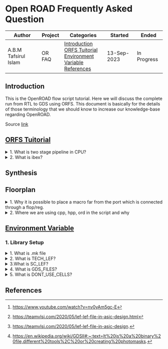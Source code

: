 # Open ROAD Frequently Asked Question
|Author|Project|Categories|Started|Ended|
|---|---|---|---|---|
|A.B.M Tafsirul Islam|OR FAQ|[Introduction](#introduction)<br>[ORFS Tuitorial](#orfs-tuitorial)<br>[Environment Variable](#environment-variable)<br> [References](#references)|13-Sep-2023|In Progress|

## Introduction

This is the OpenROAD flow script tutorial. Here we will discuss the complete run from RTL to GDS using ORFS. This document is basically for the details of those terminology that we should know to increase our knowledge-base regarding OpenROAD. 

Source [link](https://openroad-flow-scripts.readthedocs.io/en/latest/tutorials/FlowTutorial.html)

## [ORFS Tuitorial](https://openroad-flow-scripts.readthedocs.io/en/latest/tutorials/FlowTutorial.html)

<details>
<summary> 1. What is two stage pipeline in CPU? </summary>

***Ans:***
<br>**Pipelining:** It is a process of arrangement of hardware elements of CPU such that its overall performance should be increase. Simultaneus execution of more than one instruction takes place in pipelined process mean multiple instruction will be taking place at a time. In pipelining multiple instruction are overlapped in execution.[^1] 

**Two stage pipelining:** Stage 1 (Instruction Fetch) In this stage the CPU reads instructions from the address in the memory whose value is present in the program counter. Stage 2 (Instruction Decode) In this stage, instruction is decoded and the register file is accessed to get the values from the registers used in the instruction.

#
</details>

<details>
<summary> 2. What is ibex? </summary>

***Ans:***
<br>`ibex` is a 32 bit RISC-V CPU core written in system verilog (RV32IMC/EMC) with a two-stage pipeline.

#
</details>


## Synthesis 

## Floorplan

<details>
<summary> 1. Why it is possible to place a macro far from the port which is connected through a flop/reg.</summary>

***Ans:***
<br>
In synchronous digital design, the system is driven by a clock signal. All flip-flops or regs in the system are clocked by the same clock signal, which means they all update their outputs at the same time, on the rising or falling edge of the clock signal (depending on the design). Taking this as an advantage, we can place the macro far from the design periphery. 

The macro needs clock signal to operate. Similarly the flop or reg need the clock to generate the output. Say an example, the flop generate the output at first clock signal (rising) and it triggered the macro at second clock signal. Both take same time and for so we can place the macro far from the periphery through flop/reg. 

#
</details>

<details>
<summary> 2. Where we are using cpp, hpp, ord in the script and why </summary>

***Ans:*** 
<br> 

**For cpp and hpp:** We don't use this types file inside the flow. This is used to generate the command that is used for the tool

**For ord:** This is being used as an interactive shell like openroad or gui. 


#
</details>



## [Environment Variable](https://openroad-flow-scripts.readthedocs.io/en/latest/user/FlowVariables.html)

### 1. Library Setup

<details>

<summary> 1. What is .mk file </summary>

***Ans:*** 
<br> `.mk` extension is a more or less standard extension for make files that have other names than the defaults.

**Example:**
```
config.mk
```

# 
</details>

<details>
<summary> 2. What is TECH_LEF? </summary>

***Ans:***
<br>Here `TECH_LEF` is a variable name which actually indicate the path of technology lef. Technology LEF part contains the information regarding all the metal interconnects, via information and related design rules whereas cell LEF part contains information related to the geometry of each cell. [^2]

Technology LEF part contains the following information
- LEF Version ( like 5.7 or 5.8 )
- Units (for database, time,  resistance, capacitance)
- Manufacturing grids 
- Design rules and other details of BEOL (Back End Of Layers)
    -  Layer name (like poly, contact, via1, metal1 etc)
    - Layer type ( like routing, masterslice, cut etc)
    - Prefered direction (like horizontal or vertical)
    - Pitch
    - Minimum width
    - Spacing 
    - Sheet resistance

**Example:** `config.mk` of `asap7` contains
```
export TECH_LEF = $(PLATFORM_DIR)/lef/asap7_tech_1x_201209.lef
```

#
</details>

<details>
<summary> 3.What is SC_LEF? </summary>

***Ans:***
<br> Here `SC_LEF` is a variable name which actually means cell lef. Cell LEF part contains the information related to each cell present in the standard cell library in separate sections.[^3]

Cell LEF basically contains the following information

- Cell name (like AND2X2, CLKBUF1 etc)
- Class ( like CORE or PAD)
- Origin 0 0
- Size (width x height)
- Symmetry ( like XY, X, Y etc)
- Pin Information
    - Pin name (like A, B, Y etc)
    - Direction (like input, output, inout etc )
    - Use (like Signal, clock, power etc)
    - Shape  (Abutment in case of power pin)
    - Layer (like Metal1, Metal2 etc )
    - The rectangular coordinate of pin (llx lly urx ury)

**Example:** `config.mk` of `asap7` contains
```
export SC_LEF  = $(PLATFORM_DIR)/lef/asap7sc7p5t_28_R_1x_220121a.lef
```

#
</details> 

<details>
<summary> 4. What is GDS_FILES? </summary>

***Ans:***
<br> Here `GDS_FILES` is the variable name which represents the path of GDS file. It is a binary file format representing planar geometric shapes, text labels, and other information about the layout in hierarchical form. The data can be used to reconstruct all or part of the artwork to be used in sharing layouts, transferring artwork between different tools, or creating photomasks.[^4]

**Example:** `config.mk` of `asap7` contains
```
export GDS_FILES = $(PLATFORM_DIR)/gds/asap7sc7p5t_28_R_220121a.gds \ $(ADDITIONAL_GDS)
```
</details> 

<details>
<summary> 5. What is DONT_USE_CELLS? </summary>

***Ans:***
<br> Here `DONT_USE_CELLS` is a variable which contains the path of dont use cells.  "Don't use cells" are those cells which are present in the Library and we don't want to use those cells in our design.

We know when ever we are doing optimization or say using the tool like ICC for designing we have to provide a technolofy library. During mapping different logic of our design with proper cell or during optimatization of our design tool uses different types of cells (standard cell/ buffer/invertor/delaycell/fillercell) etc which are present in our specific library. Since these Library is usually design independent so they have a lot of cells which are not require for a particular design.

Now If we would not like to use any particular cells because of many reason (like - driving strength,fanout,size, or our design has some specific requirement or may be some type of cells are creating problem in our design during timing closer etc.) then we can mark or say set an attribute over those cells in our design as `don't use cell`. Now those cells will not be use in our design till the point those are like dont use cell.

Some time designer set few cells as dont use cells for some part of the design and then remove those attribute later on or vice versa.

**Example:** `config.mk` of `asap7` contains

```
# Dont use cells to ease congestion
# Specify at least one filler cell if none
export DONT_USE_CELLS = *x1p*_ASAP7* *xp*_ASAP7*
export DONT_USE_CELLS += SDF* ICG* DFFH*
#export DONT_USE_CELLS += SDF* DFFH*
```
#
</details>


## References

[^1]:https://www.youtube.com/watch?v=nv0yAm5gc-E 
[^2]:https://teamvlsi.com/2020/05/lef-lef-file-in-asic-design.html
[^3]:https://teamvlsi.com/2020/05/lef-lef-file-in-asic-design.
[^4]:https://en.wikipedia.org/wiki/GDSII#:~:text=It%20is%20a%20binary%20file,different%20tools%2C%20or%20creating%20photomasks.